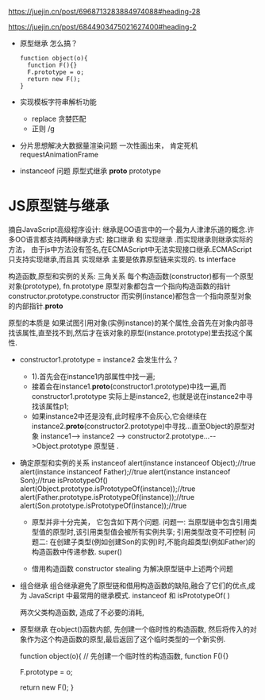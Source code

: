 https://juejin.cn/post/6968713283884974088#heading-28

https://juejin.cn/post/6844903475021627400#heading-2

- 原型继承 怎么搞？
  ```
  function object(o){
	function F(){}
	F.prototype = o;
	return new F();
  }
  ```

- 实现模板字符串解析功能
  - replace 贪婪匹配
  - 正则 /g 
- 分片思想解决大数据量渲染问题
  一次性画出来， 肯定死机
  requestAnimationFrame 

- instanceof 问题
  原型式继承
  __proto__  prototype 


# JS原型链与继承
  摘自JavaScript高级程序设计:
  继承是OO语言中的一个最为人津津乐道的概念.许多OO语言都支持两种继承方式: 接口继承 和 实现继承 .而实现继承则继承实际的方法， 由于js中方法没有签名,在ECMAScript中无法实现接口继承.ECMAScript只支持实现继承,而且其 实现继承 主要是依靠原型链来实现的.
  ts  interface 

  构造函数,原型和实例的关系: 三角关系
  每个构造函数(constructor)都有一个原型对象(prototype), fn.prototype
  原型对象都包含一个指向构造函数的指针 constructor.prototype.constructor
  而实例(instance)都包含一个指向原型对象的内部指针.__proto__

  原型的本质是
  如果试图引用对象(实例instance)的某个属性,会首先在对象内部寻找该属性,直至找不到,然后才在该对象的原型(instance.prototype)里去找这个属性.
  - constructor1.prototype = instance2 会发生什么？
    - 1).首先会在instance1内部属性中找一遍;
    - 接着会在instance1.__proto__(constructor1.prototype)中找一遍,而constructor1.prototype 实际上是instance2, 也就是说在instance2中寻找该属性p1;
    - 如果instance2中还是没有,此时程序不会灰心,它会继续在instance2.__proto__(constructor2.prototype)中寻找...直至Object的原型对象
    instance1--> instance2 --> constructor2.prototype…-->Object.prototype
    原型链 . 
  - 确定原型和实例的关系
    instanceof 
      alert(instance instanceof Object);//true
      alert(instance instanceof Father);//true
      alert(instance instanceof Son);//true
    isPrototypeOf() 
      alert(Object.prototype.isPrototypeOf(instance));//true
      alert(Father.prototype.isPrototypeOf(instance));//true
      alert(Son.prototype.isPrototypeOf(instance));//true


    - 原型并非十分完美， 它包含如下两个问题.
      问题一: 当原型链中包含引用类型值的原型时,该引用类型值会被所有实例共享;
      引用类型改变不可控制
      问题二: 在创建子类型(例如创建Son的实例)时,不能向超类型(例如Father)的构造函数中传递参数. super()  

    - 借用构造函数 constructor stealing
      为解决原型链中上述两个问题


- 组合继承
  组合继承避免了原型链和借用构造函数的缺陷,融合了它们的优点,成为 JavaScript 中最常用的继承模式.
  instanceof 和 isPrototypeOf( )

  两次父类构造函数, 造成了不必要的消耗,

- 原型继承
  在object()函数内部, 先创建一个临时性的构造函数, 然后将传入的对象作为这个构造函数的原型,最后返回了这个临时类型的一个新实例.

  function object(o){
    // 先创建一个临时性的构造函数, 
    function F(){}
    <!-- 传入的对象作为这个构造函数的原型 -->
    F.prototype = o;
    <!-- 临时类型的一个新实例. -->
    return new F();
  }

  <!-- 一些共享数据的问题 -->

  <!-- object.create() 规范化了上面的原型式继承. -->


